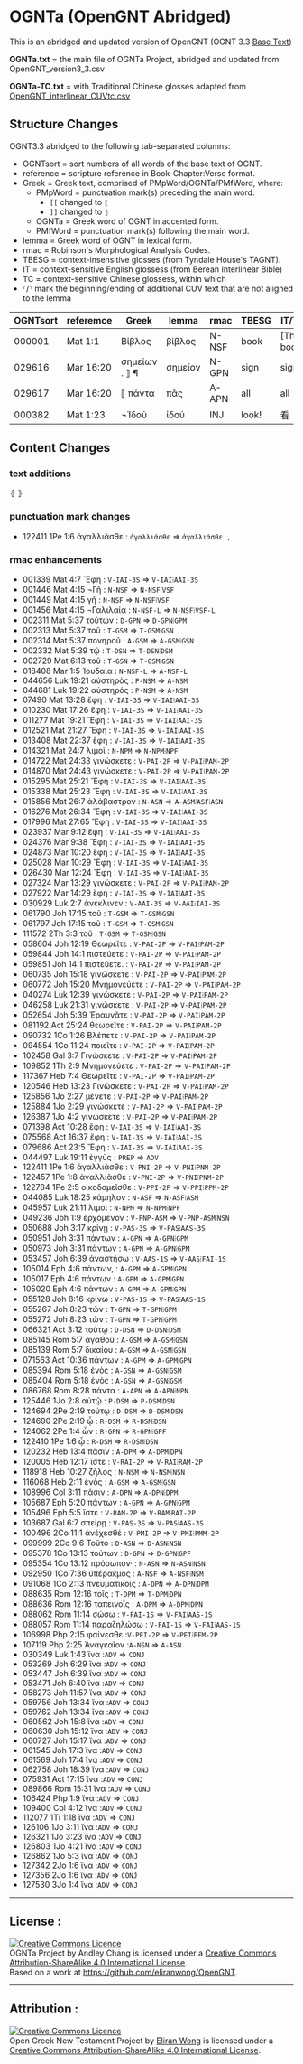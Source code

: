 # OGNTa (OpenGNT Abridged)

This is an abridged and updated version of OpenGNT (OGNT 3.3 [Base Text](https://github.com/eliranwong/OpenGNT/blob/master/OpenGNT_BASE_TEXT.zip)) 

**OGNTa.txt** = the main file of OGNTa Project, abridged and updated from OpenGNT_version3_3.csv

**OGNTa-TC.txt** = with Traditional Chinese glosses adapted from [OpenGNT_interlinear_CUVtc.csv](https://github.com/eliranwong/OpenGNT/blob/master/OpenGNT_interlinear_CUVtc.csv.zip)

## Structure Changes

OGNT3.3 abridged to the following tab-separated columns:
-  OGNTsort = sort numbers of all words of the base text of OGNT.
-  reference = scripture reference in Book-Chapter:Verse format.
-  Greek = Greek text, comprised of PMpWord/OGNTa/PMfWord, where:
   - PMpWord = punctuation mark(s) preceding the main word.
     - `[[` changed to `⟦`
     - `]]` changed to `⟧`
   - OGNTa = Greek word of OGNT in accented form.
   - PMfWord = punctuation mark(s) following the main word.
-  lemma = Greek word of OGNT in lexical form.
-  rmac = Robinson's Morphological Analysis Codes.
-  TBESG = context-insensitive glosses (from Tyndale House's TAGNT).
-  IT = context-sensitive English glossess (from Berean Interlinear Bible)
-  TC = context-sensitive Chinese glossess, within which
  - `⸂`/`⸃` mark the beginning/ending of additional CUV text that are not aligned to the lemma


| OGNTsort | referemce | Greek | lemma | rmac  | TBESG  | IT/TC |
|----------|-----------|-------|--------|-------|--------|----|
| 000001   | Mat 1:1   | Βίβλος  | βίβλος | N-NSF | book | [The] book |
| 029616   | Mar 16:20 | σημείων . ⟧ ¶	| σημεῖον | N-GPN | sign | signs.|
| 029617   | Mar 16:20 | ⟦ πάντα | πᾶς	| A-APN	| all | all |
| 000382 |Mat 1:23 | ¬Ἰδοὺ | ἰδού | INJ | look! | 看 |


## Content Changes

### text additions
⦃ ⦄

### punctuation mark changes
- 122411	1Pe 1:6	ἀγαλλιᾶσθε : `ἀγαλλιᾶσθε` ⇒ `ἀγαλλιᾶσθε ,` 


### rmac enhancements
- 001339	Mat 4:7	Ἔφη : `V-IAI-3S` ⇒ `V-IAI⁞AAI-3S`
- 001446	Mat 4:15	¬Γῆ : `N-NSF` ⇒ `N-NSF⁞VSF`
- 001449	Mat 4:15	γῆ : `N-NSF` ⇒ `N-NSF⁞VSF`
- 001456	Mat 4:15	¬Γαλιλαία : `N-NSF-L` ⇒ `N-NSF⁞VSF-L`
- 002311	Mat 5:37	τούτων : `D-GPN` ⇒ `D-GPN⁞GPM`
- 002313	Mat 5:37	τοῦ : `T-GSM` ⇒ `T-GSM⁞GSN`
- 002314	Mat 5:37	πονηροῦ : `A-GSM` ⇒ `A-GSM⁞GSN`
- 002332	Mat 5:39	τῷ : `T-DSN` ⇒ `T-DSN⁞DSM`
- 002729	Mat 6:13	τοῦ : `T-GSN` ⇒ `T-GSM⁞GSN`
- 018408	Mar 1:5	Ἰουδαία : `N-NSF-L` ⇒ `A-NSF-L`
- 044656	Luk 19:21	αὐστηρὸς : `P-NSM` ⇒ `A-NSM`
- 044681	Luk 19:22	αὐστηρός : `P-NSM` ⇒ `A-NSM`
- 07490	Mat 13:28	ἔφη : `V-IAI-3S` ⇒ `V-IAI⁞AAI-3S`
- 010230	Mat 17:26	ἔφη : `V-IAI-3S` ⇒ `V-IAI⁞AAI-3S`
- 011277	Mat 19:21	Ἔφη : `V-IAI-3S` ⇒ `V-IAI⁞AAI-3S`
- 012521	Mat 21:27	Ἔφη : `V-IAI-3S` ⇒ `V-IAI⁞AAI-3S`
- 013408	Mat 22:37	ἔφη : `V-IAI-3S` ⇒ `V-IAI⁞AAI-3S`
- 014321	Mat 24:7	λιμοὶ : `N-NPM` ⇒ `N-NPM⁞NPF`
- 014722	Mat 24:33	γινώσκετε : `V-PAI-2P` ⇒ `V-PAI⁞PAM-2P`
- 014870	Mat 24:43	γινώσκετε : `V-PAI-2P` ⇒ `V-PAI⁞PAM-2P`
- 015295	Mat 25:21	Ἔφη : `V-IAI-3S` ⇒ `V-IAI⁞AAI-3S`
- 015338	Mat 25:23	Ἔφη : `V-IAI-3S` ⇒ `V-IAI⁞AAI-3S`
- 015856	Mat 26:7	ἀλάβαστρον : `N-ASN` ⇒ `A-ASM⁞ASF⁞ASN`
- 016276	Mat 26:34	Ἔφη : `V-IAI-3S` ⇒ `V-IAI⁞AAI-3S`
- 017996	Mat 27:65	Ἔφη : `V-IAI-3S` ⇒ `V-IAI⁞AAI-3S`
- 023937	Mar 9:12	ἔφη : `V-IAI-3S` ⇒ `V-IAI⁞AAI-3S`
- 024376	Mar 9:38	Ἔφη : `V-IAI-3S` ⇒ `V-IAI⁞AAI-3S`
- 024873	Mar 10:20	ἔφη : `V-IAI-3S` ⇒ `V-IAI⁞AAI-3S`
- 025028	Mar 10:29	Ἔφη : `V-IAI-3S` ⇒ `V-IAI⁞AAI-3S`
- 026430	Mar 12:24	Ἔφη : `V-IAI-3S` ⇒ `V-IAI⁞AAI-3S`
- 027324	Mar 13:29	γινώσκετε : `V-PAI-2P` ⇒ `V-PAI⁞PAM-2P`
- 027922	Mar 14:29	ἔφη : `V-IAI-3S` ⇒ `V-IAI⁞AAI-3S`
- 030929	Luk 2:7	ἀνέκλινεν : `V-AAI-3S` ⇒ `V-AAI⁞IAI-3S`
- 061790	Joh 17:15	τοῦ : `T-GSM` ⇒ `T-GSM⁞GSN`
- 061797	Joh 17:15	τοῦ : `T-GSM` ⇒ `T-GSM⁞GSN`
- 111572	2Th 3:3	τοῦ : `T-GSM` ⇒ `T-GSM⁞GSN`
- 058604	Joh 12:19	Θεωρεῖτε : `V-PAI-2P` ⇒ `V-PAI⁞PAM-2P`
- 059844	Joh 14:1	πιστεύετε : `V-PAI-2P` ⇒ `V-PAI⁞PAM-2P`
- 059851	Joh 14:1	πιστεύετε. : `V-PAI-2P` ⇒ `V-PAI⁞PAM-2P`
- 060735	Joh 15:18	γινώσκετε : `V-PAI-2P` ⇒ `V-PAI⁞PAM-2P`
- 060772	Joh 15:20	Μνημονεύετε : `V-PAI-2P` ⇒ `V-PAI⁞PAM-2P`
- 040274	Luk 12:39	γινώσκετε : `V-PAI-2P` ⇒ `V-PAI⁞PAM-2P`
- 046258	Luk 21:31	γινώσκετε : `V-PAI-2P` ⇒ `V-PAI⁞PAM-2P`
- 052654	Joh 5:39	Ἐραυνᾶτε : `V-PAI-2P` ⇒ `V-PAI⁞PAM-2P`
- 081192	Act 25:24	θεωρεῖτε : `V-PAI-2P` ⇒ `V-PAI⁞PAM-2P`
- 090732	1Co 1:26	Βλέπετε : `V-PAI-2P` ⇒ `V-PAI⁞PAM-2P`
- 094554	1Co 11:24	ποιεῖτε : `V-PAI-2P` ⇒ `V-PAI⁞PAM-2P`
- 102458	Gal 3:7	Γινώσκετε : `V-PAI-2P` ⇒ `V-PAI⁞PAM-2P`
- 109852	1Th 2:9	Μνημονεύετε : `V-PAI-2P` ⇒ `V-PAI⁞PAM-2P`
- 117367	Heb 7:4	Θεωρεῖτε : `V-PAI-2P` ⇒ `V-PAI⁞PAM-2P`
- 120546	Heb 13:23	Γινώσκετε : `V-PAI-2P` ⇒ `V-PAI⁞PAM-2P`
- 125856	1Jo 2:27	μένετε : `V-PAI-2P` ⇒ `V-PAI⁞PAM-2P`
- 125884	1Jo 2:29	γινώσκετε : `V-PAI-2P` ⇒ `V-PAI⁞PAM-2P`
- 126387	1Jo 4:2	γινώσκετε : `V-PAI-2P` ⇒ `V-PAI⁞PAM-2P`
- 071398	Act 10:28	ἔφη : `V-IAI-3S` ⇒ `V-IAI⁞AAI-3S`
- 075568	Act 16:37	ἔφη : `V-IAI-3S` ⇒ `V-IAI⁞AAI-3S`
- 079686	Act 23:5	Ἔφη : `V-IAI-3S` ⇒ `V-IAI⁞AAI-3S`
- 044497	Luk 19:11	ἐγγὺς : `PREP` ⇒ `ADV`
- 122411	1Pe 1:6	ἀγαλλιᾶσθε : `V-PNI-2P` ⇒ `V-PNI⁞PNM-2P`
- 122457	1Pe 1:8	ἀγαλλιᾶσθε : `V-PNI-2P` ⇒ `V-PNI⁞PNM-2P`
- 122784	1Pe 2:5	οἰκοδομεῖσθε : `V-PPI-2P` ⇒ `V-PPI⁞PPM-2P`
- 044085	Luk 18:25	κάμηλον : `N-ASF` ⇒ `N-ASF⁞ASM`
- 045957	Luk 21:11	λιμοὶ : `N-NPM` ⇒ `N-NPM⁞NPF`
- 049236	Joh 1:9	ἐρχόμενον : `V-PNP-ASM` ⇒ `V-PNP-ASM⁞NSN`
- 050688	Joh 3:17	κρίνῃ : `V-PAS-3S` ⇒ `V-PAS⁞AAS-3S`
- 050951	Joh 3:31	πάντων : `A-GPN` ⇒ `A-GPN⁞GPM`
- 050973	Joh 3:31	πάντων : `A-GPN` ⇒ `A-GPN⁞GPM`
- 053457	Joh 6:39	ἀναστήσω : `V-AAS-1S` ⇒ `V-AAS⁞FAI-1S`
- 105014	Eph 4:6	πάντων, : `A-GPM` ⇒ `A-GPM⁞GPN`
- 105017	Eph 4:6	πάντων : `A-GPM` ⇒ `A-GPM⁞GPN`
- 105020	Eph 4:6	πάντων : `A-GPM` ⇒ `A-GPM⁞GPN`
- 055128	Joh 8:16	κρίνω : `V-PAS-1S` ⇒ `V-PAS⁞AAS-1S`
- 055267	Joh 8:23	τῶν : `T-GPN` ⇒ `T-GPN⁞GPM`
- 055272	Joh 8:23	τῶν : `T-GPN` ⇒ `T-GPN⁞GPM`
- 066321	Act 3:12	τούτῳ : `D-DSN` ⇒ `D-DSN⁞DSM`
- 085145	Rom 5:7	ἀγαθοῦ : `A-GSM` ⇒ `A-GSM⁞GSN`
- 085139	Rom 5:7	δικαίου : `A-GSM` ⇒ `A-GSM⁞GSN`
- 071563	Act 10:36	πάντων : `A-GPM` ⇒ `A-GPM⁞GPN`
- 085394	Rom 5:18	ἑνὸς : `A-GSN` ⇒ `A-GSN⁞GSM`
- 085404	Rom 5:18	ἑνὸς : `A-GSN` ⇒ `A-GSN⁞GSM`
- 086768	Rom 8:28	πάντα : `A-APN` ⇒ `A-APN⁞NPN`
- 125446	1Jo 2:8	αὐτῷ : `P-DSM` ⇒ `P-DSM⁞DSN`
- 124694	2Pe 2:19	τούτῳ : `D-DSM` ⇒ `D-DSM⁞DSN`
- 124690	2Pe 2:19	ᾧ : `R-DSM` ⇒ `R-DSM⁞DSN`
- 124062	2Pe 1:4	ὧν : `R-GPN` ⇒ `R-GPN⁞GPF`
- 122410	1Pe 1:6	ᾧ : `R-DSM` ⇒ `R-DSM⁞DSN`
- 120232	Heb 13:4	πᾶσιν : `A-DPM` ⇒ `A-DPM⁞DPN`
- 120005	Heb 12:17	ἴστε : `V-RAI-2P` ⇒ `V-RAI⁞RAM-2P`
- 118918	Heb 10:27	ζῆλος : `N-NSM` ⇒ `N-NSM⁞NSN`
- 116068	Heb 2:11	ἑνὸς : `A-GSM` ⇒ `A-GSM⁞GSN`
- 108996	Col 3:11	πᾶσιν : `A-DPN` ⇒ `A-DPN⁞DPM`
- 105687	Eph 5:20	πάντων : `A-GPN` ⇒ `A-GPN⁞GPM`
- 105496	Eph 5:5	ἴστε : `V-RAM-2P` ⇒ `V-RAM⁞RAI-2P`
- 103687	Gal 6:7	σπείρῃ : `V-PAS-3S` ⇒ `V-PAS⁞AAS-3S`
- 100496	2Co 11:1	ἀνέχεσθέ : `V-PMI-2P` ⇒ `V-PMI⁞PMM-2P`
- 099999	2Co 9:6	Τοῦτο : `D-ASN` ⇒ `D-ASN⁞NSN`
- 095378	1Co 13:13	τούτων : `D-GPN` ⇒ `D-GPN⁞GPF`
- 095354	1Co 13:12	πρόσωπον· : `N-ASN` ⇒ `N-ASN⁞NSN`
- 092950	1Co 7:36	ὑπέρακμος : `A-NSF` ⇒ `A-NSF⁞NSM`
- 091068	1Co 2:13	πνευματικοῖς : `A-DPN` ⇒ `A-DPN⁞DPM`
- 088635	Rom 12:16	τοῖς : `T-DPM` ⇒ `T-DPM⁞DPN`
- 088636	Rom 12:16	ταπεινοῖς : `A-DPM` ⇒ `A-DPM⁞DPN`
- 088062	Rom 11:14	σώσω : `V-FAI-1S` ⇒ `V-FAI⁞AAS-1S`
- 088057	Rom 11:14	παραζηλώσω : `V-FAI-1S` ⇒ `V-FAI⁞AAS-1S`
- 106998	Php 2:15	φαίνεσθε :`V-PEI-2P` ⇒ `V-PEI⁞PEM-2P`
- 107119	Php 2:25	Ἀναγκαῖον :`A-NSN` ⇒ `A-ASN`
- 030349	Luk 1:43	ἵνα	:`ADV` ⇒ `CONJ`
- 053269	Joh 6:29	ἵνα	:`ADV` ⇒ `CONJ`
- 053447	Joh 6:39	ἵνα	:`ADV` ⇒ `CONJ`
- 053471	Joh 6:40	ἵνα	:`ADV` ⇒ `CONJ`
- 058273	Joh 11:57	ἵνα	:`ADV` ⇒ `CONJ`
- 059756	Joh 13:34	ἵνα	:`ADV` ⇒ `CONJ`
- 059762	Joh 13:34	ἵνα	:`ADV` ⇒ `CONJ`
- 060562	Joh 15:8	ἵνα	:`ADV` ⇒ `CONJ`
- 060630	Joh 15:12	ἵνα	:`ADV` ⇒ `CONJ`
- 060727	Joh 15:17	ἵνα	:`ADV` ⇒ `CONJ`
- 061545	Joh 17:3	ἵνα	:`ADV` ⇒ `CONJ`
- 061569	Joh 17:4	ἵνα	:`ADV` ⇒ `CONJ`
- 062758	Joh 18:39	ἵνα	:`ADV` ⇒ `CONJ`
- 075931	Act 17:15	ἵνα	:`ADV` ⇒ `CONJ`
- 089866	Rom 15:31	ἵνα	:`ADV` ⇒ `CONJ`
- 106424	Php 1:9	ἵνα	:`ADV` ⇒ `CONJ`
- 109400	Col 4:12	ἵνα	:`ADV` ⇒ `CONJ`
- 112077	1Ti 1:18	ἵνα	:`ADV` ⇒ `CONJ`
- 126106	1Jo 3:11	ἵνα	:`ADV` ⇒ `CONJ`
- 126321	1Jo 3:23	ἵνα	:`ADV` ⇒ `CONJ`
- 126803	1Jo 4:21	ἵνα	:`ADV` ⇒ `CONJ`
- 126862	1Jo 5:3	ἵνα	:`ADV` ⇒ `CONJ`
- 127342	2Jo 1:6	ἵνα	:`ADV` ⇒ `CONJ`
- 127356	2Jo 1:6	ἵνα	:`ADV` ⇒ `CONJ`
- 127530	3Jo 1:4	ἵνα	:`ADV` ⇒ `CONJ`

---

## License :

<a rel="license" href="http://creativecommons.org/licenses/by-sa/4.0/"><img alt="Creative Commons Licence" style="border-width:0" src="https://i.creativecommons.org/l/by-sa/4.0/88x31.png" /></a><br /><span xmlns:dct="http://purl.org/dc/terms/" property="dct:title">OGNTa Project by Andley Chang is licensed under a <a rel="license" href="http://creativecommons.org/licenses/by-sa/4.0/">Creative Commons Attribution-ShareAlike 4.0 International License</a>.
<br />Based on a work at <a xmlns:dct="http://purl.org/dc/terms/" href="https://github.com/eliranwong/OpenGNT" rel="dct:source">https://github.com/eliranwong/OpenGNT</a>.

---

## Attribution :

<a rel="license" href="http://creativecommons.org/licenses/by-sa/4.0/"><img alt="Creative Commons Licence" style="border-width:0" src="https://i.creativecommons.org/l/by-sa/4.0/88x31.png" /></a><br /><span xmlns:dct="http://purl.org/dc/terms/" property="dct:title">Open Greek New Testament Project</span> by <a xmlns:cc="http://creativecommons.org/ns#" href="https://marvel.bible" property="cc:attributionName" rel="cc:attributionURL">Eliran Wong</a> is licensed under a <a rel="license" href="http://creativecommons.org/licenses/by-sa/4.0/">Creative Commons Attribution-ShareAlike 4.0 International License</a>.



